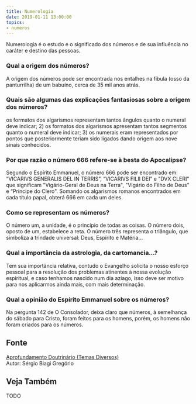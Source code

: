 ```yaml
---
title: Numerologia
date: 2019-01-11 13:00:00
topics: 
- numeros
---
```


Numerologia é o estudo e o significado dos números e de sua influência no
caráter e destino das pessoas.

### Qual a origem dos números?
A origem dos números pode ser encontrada nos entalhes na fíbula (osso da
panturrilha) de um babuíno, cerca de 35 mil anos atrás.

### Quais são algumas das explicações fantasiosas sobre a origem dos números?
os formatos dos algarismos representam tantos ângulos quanto o
numeral deve indicar; 2) os formatos dos algarismos apresentam tantos
segmentos quanto o numeral deve indicar; 3) os numerais eram
representados por pontos que posteriormente teriam sido ligados dando
origem aos nove sinais conhecidos.

### Por que razão o número 666 refere-se à besta do Apocalipse?
Segundo o Espírito Emmanuel, o número 666 pode ser encontrado em:
“VICARIVS GENERALIS DEL IN TERRIS”, “VICARIVS FILII DEI” e "DVX CLERI"
que significam "Vigário-Geral de Deus na Terra", "Vigário do Filho de
Deus" e “Príncipe do Clero". Somando os algarismos romanos encontrados
em cada título papal, obterá 666 em cada um deles.

### Como se representam os números?
O número um, a unidade, é o princípio de todas as coisas. O número
dois, oposto de um, estabelece a reta. O número três representa o
triângulo, que simboliza a trindade universal: Deus, Espírito e
Matéria...

### Qual a importância da astrologia, da cartomancia...?
Tem sua importância relativa, contudo o Evangelho solicita o nosso
esforço pessoal para a resolução dos problemas atinentes à nossa
evolução espiritual, e caso tenhamos nascido num dia aziago, isso deve
ser motivo para nos aplicarmos ainda mais, com mais determinação.

### Qual a opinião do Espírito Emmanuel sobre os números?
Na pergunta 142 de O Consolador, deixa claro que números, à semelhança
do sábado para Cristo, foram feitos para os homens, porém, os homens não
foram criados para os números.

## Fonte
[Aprofundamento Doutrinário (Temas Diversos)](https://sites.google.com/view/aprofundamentodoutrinario/números)  
Autor: Sérgio Biagi Gregório

## Veja Também
TODO


